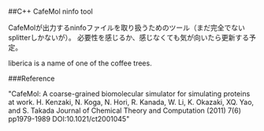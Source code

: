 ##C++ CafeMol ninfo tool

CafeMolが出力するninfoファイルを取り扱うためのツール（まだ完全でないsplitterしかないが）。
必要性を感じるか、感じなくても気が向いたら更新する予定。

liberica is a name of one of the coffee trees.

###Reference

 "CafeMol: A coarse-grained biomolecular simulator for simulating proteins at work. H. Kenzaki, N. Koga, N. Hori, R. Kanada, W. Li, K. Okazaki, XQ. Yao, and S. Takada Journal of Chemical Theory and Computation (2011) 7(6) pp1979-1989 DOI:10.1021/ct2001045"
